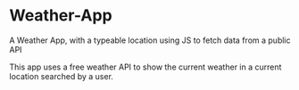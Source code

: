 # Weather-App
A Weather App, with a typeable location using JS to fetch data from a public API

This app uses a free weather API to show the current weather in a current location searched by a user.
